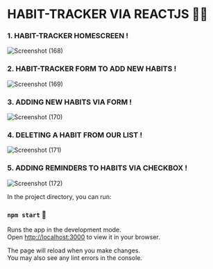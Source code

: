 # HABIT-TRACKER VIA REACTJS 🏃‍♂️


### 1. HABIT-TRACKER HOMESCREEN !


![Screenshot (168)](https://user-images.githubusercontent.com/110991877/198882314-c5aadba4-3f28-4dce-9d71-df2551a53dcf.png)


### 2. HABIT-TRACKER FORM TO ADD NEW HABITS !


![Screenshot (169)](https://user-images.githubusercontent.com/110991877/198882346-18e205e1-15e8-48fe-9f67-0a5e56e5a523.png)


### 3. ADDING NEW HABITS VIA FORM !


![Screenshot (170)](https://user-images.githubusercontent.com/110991877/198882377-82ecb0ff-3647-4863-87c4-f39acd226835.png)


### 4. DELETING A HABIT FROM OUR LIST !

![Screenshot (171)](https://user-images.githubusercontent.com/110991877/198882396-9ca10e10-db5d-42dd-aba7-8e685d7c9541.png)


### 5. ADDING REMINDERS TO HABITS VIA CHECKBOX !


![Screenshot (172)](https://user-images.githubusercontent.com/110991877/198882488-1ee6b4fc-04fb-4b06-9360-a78dd8385ec7.png)



In the project directory, you can run:

### `npm start` 🚀
 
Runs the app in the development mode.\
Open [http://localhost:3000](http://localhost:3000) to view it in your browser.

The page will reload when you make changes.\
You may also see any lint errors in the console.
